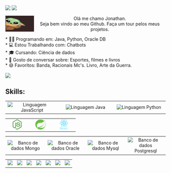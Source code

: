 <div>
    <a target="_blank" href="https://www.linkedin.com/in/jonathan-da-silva-4b61b1215/"><img src="https://img.shields.io/badge/-LinkedIn-0077B5?style=for-the-badge&logo=Linkedin&logoColor=white"  Width="10%"></img></a>
	<a target="_blank" href="mailto:jonathansilvadevjpldv@gmail.com"><img src="https://img.shields.io/badge/-Gmail-D14836?style=for-the-badge&logo=Gmail&logoColor=white" Width="8%"></img></a>   
</div>

 <div>
    	<img align="left" height="50px" Width="90px" src="yoda.gif" />
        <p align="center">Olá me chamo Jonathan.<br>Seja bem vindo ao meu  Github. Faça um tour pelos meus projetos.</p>
 </div>
<div> 
    <p align="left">
        <span>* 👨‍💻 Programando em: Java, Python, Oracle DB</span>
        <br><span>* 💻 Estou Trabalhando com: Chatbots</span>
        <br><span>* 🎓 Cursando: Ciência de dados</span>
        <br><span>* 💬 Gosto de conversar sobre: Esportes, filmes e livros</span>
        <br><span>* 😄 Favoritos: Banda, Racionais Mc's. Livro, Arte da Guerra.</span>
    </p>
    <img align='center' src="https://github-readme-stats.vercel.app/api/top-langs/?username=JonathanSRS&&theme=dark&layout=compact">
</div>

 ## Skills:

 <div align="center">
	<table>
		<tbody>
         		<!--<img height="32px" src="https://cdn.svgporn.com/logos/c.svg">-->
     			<td align="center" width="21%"><img height="32px" src="https://cdn.svgporn.com/logos/javascript.svg" alt="Linguagem JavaScript"></td>
    			<td align="center" width="21%"><img height="32px" src="https://cdn.svgporn.com/logos/java.svg" alt="Linguagem Java"></td>
			<td align="center" width="21%"><img height="32px" src="https://cdn.svgporn.com/logos/python.svg" alt="Linguagem Python"></td>
		</tbody>
     </table>
     <table>
		<tbody>
         		<td align="center" width="21%"><img height="32px" src="nodejs-icon.svg" alt="Framework Node"></td>
                	<td align="center" width="21%"><img height="32px" src="spring-framework-icon.svg" alt="Framework Spring"></td>
             		<td align="center" width="21%"><img height="32px" src="https://raw.githubusercontent.com/devicons/devicon/master/icons/react/react-original-wordmark.svg" alt="Framework React"></td>
        	</tbody>
     </table>
     <table>
	       <tbody>
        		<td align="center" width="21%"><img height="32px" src="https://cdn.svgporn.com/logos/mongodb.svg" alt="Banco de dados Mongo"></td>
			<td align="center" width="21%"><img height="20px" src="https://cdn.svgporn.com/logos/oracle.svg" alt="Banco de dados Oracle"></td>
        		<td align="center" width="21%"><img height="32px" src="https://cdn.svgporn.com/logos/mysql.svg" alt="Banco de dados Mysql"></td>
			<td align="center" width="21%"><img height="32px" src="https://cdn.svgporn.com/logos/postgresql.svg" alt="Banco de dados Postgresql"></td>
	      <tbody>
    </table>
</div>
<div align="center">
<table>
    <tbody>
    	    <td><img height="28px" src="https://cdn.svgporn.com/logos/eclipse.svg"></td>
    		<td><img height="28px" src="https://cdn.svgporn.com/logos/postman.svg"></td>
    		<td><img height="28px" src="https://cdn.svgporn.com/logos/git.svg"></td>
    		<td><img height="28px" src="https://cdn.svgporn.com/logos/asana.svg"></td>
    		<td><img height="32px" src="https://cdn.svgporn.com/logos/jira.svg"></td>
    		<td><img height="32px" src="https://img.icons8.com/color/000000/bash.png"></td>
    		<td><img height="30x" src="https://img.icons8.com/color/48/000000/microsoft-excel-2019--v1.png"></td>
    </tbody>
</table>
</div>

